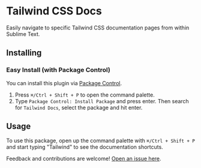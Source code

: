 Tailwind CSS Docs
============

Easily navigate to specific Tailwind CSS documentation pages from within Sublime Text.

Installing
----------
### Easy Install (with Package Control)
You can install this plugin via [Package Control](https://packagecontrol.io/installation).

1. Press `⌘/Ctrl + Shift + P` to open the command palette.
2. Type `Package Control: Install Package` and press enter. Then search for `Tailwind Docs`, select the package and hit enter.

Usage
-----
To use this package, open up the command palette with `⌘/Ctrl + Shift + P` and start typing "Tailwind" to see the documentation shortcuts.

Feedback and contributions are welcome! [Open an issue here](https://github.com/austenc/sublime-tailwind-docs/issues). 